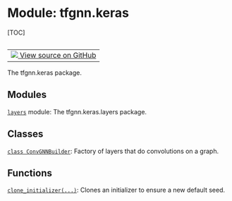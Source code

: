 <!-- lint-g3mark -->

# Module: tfgnn.keras

[TOC]

<!-- Insert buttons and diff -->

<table class="tfo-notebook-buttons tfo-api nocontent" align="left">
<td>
  <a target="_blank" href="https://github.com/tensorflow/gnn/tree/master/tensorflow_gnn/keras/__init__.py">
    <img src="https://www.tensorflow.org/images/GitHub-Mark-32px.png" />
    View source on GitHub
  </a>
</td>
</table>

The tfgnn.keras package.

## Modules

[`layers`](../tfgnn/keras/layers.md) module: The tfgnn.keras.layers package.

## Classes

[`class ConvGNNBuilder`](../tfgnn/keras/ConvGNNBuilder.md): Factory of layers
that do convolutions on a graph.

## Functions

[`clone_initializer(...)`](../tfgnn/keras/clone_initializer.md): Clones an
initializer to ensure a new default seed.

